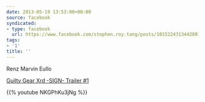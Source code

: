 ```yaml
---
date: 2013-05-19 13:53:00+00:00
source: facebook
syndicated:
- type: facebook
  url: https://www.facebook.com/stephen.roy.tang/posts/10152243134428912
tags:
- '1'
title: ''
---
```


Renz Marvin Eullo 

[Guilty Gear Xrd -SIGN- Trailer #1](https://www.youtube.com/watch?v=NKGPhKu3jNg)



{{% youtube NKGPhKu3jNg %}}